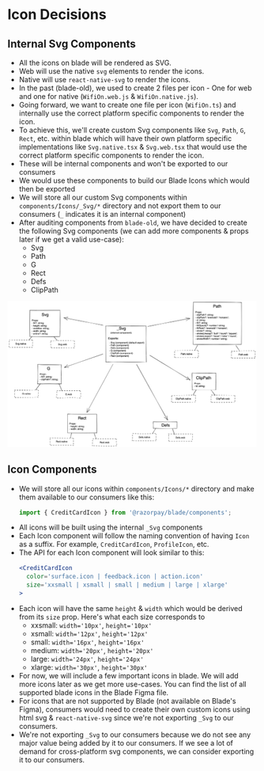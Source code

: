 # Icon Decisions

## Internal Svg Components

- All the icons on blade will be rendered as SVG.
- Web will use the native `svg` elements to render the icons.
- Native will use `react-native-svg` to render the icons.
- In the past (blade-old), we used to create 2 files per icon - One for web and one for native (`WifiOn.web.js` & `WifiOn.native.js`).
- Going forward, we want to create one file per icon (`WifiOn.ts`) and internally use the correct platform specific components to render the icon.
- To achieve this, we'll create custom Svg components like `Svg`, `Path`, `G`, `Rect`, etc. within blade which will have their own platform specific implementations like `Svg.native.tsx` & `Svg.web.tsx` that would use the correct platform specific components to render the icon.
- These will be internal components and won't be exported to our consumers
- We would use these components to build our Blade Icons which would then be exported
- We will store all our custom Svg components within `components/Icons/_Svg/*` directory and not export them to our consumers (`_` indicates it is an internal component)
- After auditing components from `blade-old`, we have decided to create the following Svg components (we can add more components & props later if we get a valid use-case):
  - Svg
  - Path
  - G
  - Rect
  - Defs
  - ClipPath

<img src="./component-breakdown.png" />

## Icon Components

- We will store all our icons within `components/Icons/*` directory and make them available to our consumers like this:
  ```jsx
  import { CreditCardIcon } from '@razorpay/blade/components';
  ```
- All icons will be built using the internal `_Svg` components
- Each Icon component will follow the naming convention of having `Icon` as a suffix. For example, `CreditCardIcon`, `ProfileIcon`, etc.
- The API for each Icon component will look similar to this:
  ```jsx
  <CreditCardIcon
    color='surface.icon | feedback.icon | action.icon'
    size='xxsmall | xsmall | small | medium | large | xlarge'
  >
  ```
- Each icon will have the same `height` & `width` which would be derived from its `size` prop. Here's what each size corresponds to
  - xxsmall: `width='10px'`, `height='10px'`
  - xsmall: `width='12px'`, `height='12px'`
  - small: `width='16px'`, `height='16px'`
  - medium: `width='20px'`, `height='20px'`
  - large: `width='24px'`, `height='24px'`
  - xlarge: `width='30px'`, `height='30px'`
- For now, we will include a few important icons in blade. We will add more icons later as we get more use-cases. You can find the list of all supported blade icons in the Blade Figma file.
- For icons that are not supported by Blade (not available on Blade's Figma), consumers would need to create their own custom icons using html svg & `react-native-svg` since we're not exporting `_Svg` to our consumers.
- We're not exporting `_Svg` to our consumers because we do not see any major value being added by it to our consumers. If we see a lot of demand for cross-platform svg components, we can consider exporting it to our consumers.
